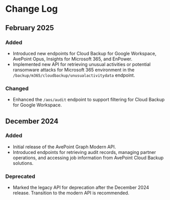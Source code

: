 # Change Log

## February 2025

### Added
- Introduced new endpoints for Cloud Backup for Google Workspace, AvePoint Opus, Insights for Microsoft 365, and EnPower.   
- Implemented new API for retrieving unusual activities or potential ransomware attacks for Microsoft 365 environment in the `/backup/m365/cloudbackup/unusualactivitydata` endpoint. 

### Changed
- Enhanced the `/aos/audit` endpoint to support filtering for Cloud Backup for Google Workspace.  

<!---## January 2025 hotfix

### Fixed
- Resolved the issue with the `Dynamics.ReadWrite.All` scope where the API does not work when using it with the other scopes.  -->


## December 2024

### Added

- Initial release of the AvePoint Graph Modern API.
- Introduced endpoints for retrieving audit records, managing partner operations, and accessing job information from AvePoint Cloud Backup solutions.

### Deprecated
- Marked the legacy API for deprecation after the December 2024 release. Transition to the modern API is recommended.